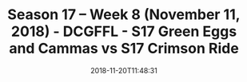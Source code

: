 ---
title: Season 17 – Week 8 (November 11, 2018) - DCGFFL - S17 Green Eggs and Cammas
  vs S17 Crimson Ride
teams-score:
- team: _teams/s17-kelly-green.md
  score: 39
- team: _teams/s17-crimson.md
  score: 34
mvp: D. Alexander (Kelly), D. Honeycutt (Crimson)
game-ball: C. Rybicki (Kelly), L. Walton (Crimson)
season: 17
week: 8
date: '2018-11-20T11:48:31'
pageid: season-17-week-8-november-11-2018-6694-vs-6691
---